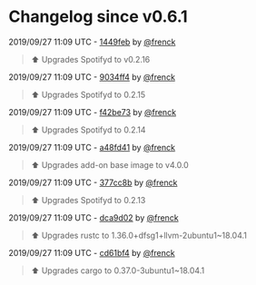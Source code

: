 # Changelog since v0.6.1

2019/09/27 11:09 UTC - [1449feb](https://github.com/hassio-addons/addon-spotify-connect/commit/1449feb9b3655009cdb5c7c8a6087916011f92e9) by [@frenck](https://github.com/frenck)
> :arrow_up: Upgrades Spotifyd to v0.2.16 

2019/09/27 11:09 UTC - [9034ff4](https://github.com/hassio-addons/addon-spotify-connect/commit/9034ff40161027670eb8c295e06894a6eb53f9b2) by [@frenck](https://github.com/frenck)
> :arrow_up: Upgrades Spotifyd to 0.2.15 

2019/09/27 11:09 UTC - [f42be73](https://github.com/hassio-addons/addon-spotify-connect/commit/f42be735032f2a2bd52ed46ca6a720540b6d09b0) by [@frenck](https://github.com/frenck)
> :arrow_up: Upgrades Spotifyd to 0.2.14 

2019/09/27 11:09 UTC - [a48fd41](https://github.com/hassio-addons/addon-spotify-connect/commit/a48fd41cd5fdfa277052effd80b0e01963671ca9) by [@frenck](https://github.com/frenck)
> :arrow_up: Upgrades add-on base image to v4.0.0 

2019/09/27 11:09 UTC - [377cc8b](https://github.com/hassio-addons/addon-spotify-connect/commit/377cc8bdce3a771afbff2a7a19631d1657ec998c) by [@frenck](https://github.com/frenck)
> :arrow_up: Upgrades Spotifyd to 0.2.13 

2019/09/27 11:09 UTC - [dca9d02](https://github.com/hassio-addons/addon-spotify-connect/commit/dca9d0271238741bead2b4958bb205dbf79a4f1a) by [@frenck](https://github.com/frenck)
> :arrow_up: Upgrades rustc to 1.36.0+dfsg1+llvm-2ubuntu1~18.04.1 

2019/09/27 11:09 UTC - [cd61bf4](https://github.com/hassio-addons/addon-spotify-connect/commit/cd61bf4b93de817bed88e102e014d8485f1410ba) by [@frenck](https://github.com/frenck)
> :arrow_up: Upgrades cargo to 0.37.0-3ubuntu1~18.04.1 

